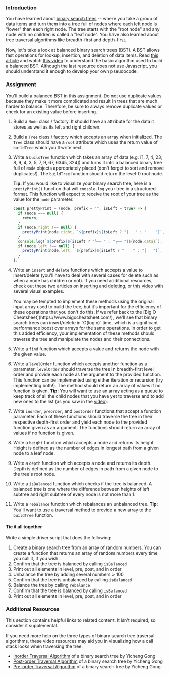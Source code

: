 ### Introduction

You have learned about [binary search trees](http://en.wikipedia.org/wiki/Binary_search_tree) -- where you take a group of data items and turn them into a tree full of nodes where each left node is "lower" than each right node. The tree starts with the "root node" and any node with no children is called a "leaf node". You have also learned about tree traversal algorithms like breadth-first and depth-first.

Now, let's take a look at balanced binary search trees (BST). A BST allows fast operations for lookup, insertion, and deletion of data items. Read [this article](https://www.geeksforgeeks.org/sorted-array-to-balanced-bst/) and watch [this video](https://youtu.be/VCTP81Ij-EM) to understand the basic algorithm used to build a balanced BST. Although the last resource does not use Javascript, you should understand it enough to develop your own pseudocode.

### Assignment

You'll build a balanced BST in this assignment. Do not use duplicate values because they make it more complicated and result in trees that are much harder to balance. Therefore, be sure to always remove duplicate values or check for an existing value before inserting.

<div class="lesson-content__panel" markdown="1">

1.  Build a `Node` class / factory. It should have an attribute for the data it stores as well as its left and right children.

1.  Build a `Tree` class / factory which accepts an array when initialized. The `Tree` class should have a `root` attribute which uses the return value of `buildTree` which you'll write next.

1.  Write a `buildTree` function which takes an array of data (e.g. [1, 7, 4, 23, 8, 9, 4, 3, 5, 7, 9, 67, 6345, 324]) and turns it into a balanced binary tree full of `Node` objects appropriately placed (don't forget to sort and remove duplicates!). The `buildTree` function should return the level-0 root node.

    **Tip:** If you would like to visualize your binary search tree, here is a `prettyPrint()` function that will `console.log` your tree in a structured format. This function will expect to receive the root of your tree as the value for the `node` parameter.

    ~~~javascript
    const prettyPrint = (node, prefix = "", isLeft = true) => {
      if (node === null) {
        return;
      }
      if (node.right !== null) {
        prettyPrint(node.right, `${prefix}${isLeft ? "│   " : "    "}`, false);
      }
      console.log(`${prefix}${isLeft ? "└── " : "┌── "}${node.data}`);
      if (node.left !== null) {
        prettyPrint(node.left, `${prefix}${isLeft ? "    " : "│   "}`, true);
      }
    };
    ~~~ 

1.  Write an `insert` and `delete` functions which accepts a value to insert/delete (you'll have to deal with several cases for delete such as when a node has children or not). If you need additional resources, check out these two articles on [inserting](https://www.geeksforgeeks.org/binary-search-tree-set-1-search-and-insertion/?ref=lbp) and [deleting](https://www.geeksforgeeks.org/binary-search-tree-set-2-delete/?ref=lbp), or [this video](https://youtu.be/wcIRPqTR3Kc) with several visual examples.

    <div class="lesson-note" markdown="1">
      You may be tempted to implement these methods using the original input array used to build the tree, but it's important for the efficiency of these operations that you don't do this. If we refer back to the [Big O Cheatsheet](https://www.bigocheatsheet.com/), we'll see that binary search trees can insert/delete in `O(log n)` time, which is a significant performance boost over arrays for the same operations. In order to get this added efficiency, your implementation of these methods should traverse the tree and manipulate the nodes and their connections.
    </div>

1.  Write a `find` function which accepts a value and returns the node with the given value.

1.  Write a `levelOrder` function which accepts another function as a parameter. `levelOrder` should traverse the tree in breadth-first level order and provide each node as the argument to the provided function. This function can be implemented using either iteration or recursion (try implementing both!). The method should return an array of values if no function is given. **Tip:** You will want to use an array acting as a queue to keep track of all the child nodes that you have yet to traverse and to add new ones to the list (as you saw in the [video](https://www.youtube.com/watch?v=86g8jAQug04)).

1.  Write `inorder`, `preorder`, and `postorder` functions that accept a function parameter. Each of these functions should traverse the tree in their respective depth-first order and yield each node to the provided function given as an argument. The functions should return an array of values if no function is given.

1.  Write a `height` function which accepts a node and returns its height. Height is defined as the number of edges in longest path from a given node to a leaf node.

1.  Write a `depth` function which accepts a node and returns its depth. Depth is defined as the number of edges in path from a given node to the tree's root node.

1.  Write a `isBalanced` function which checks if the tree is balanced. A balanced tree is one where the difference between heights of left subtree and right subtree of every node is not more than 1.

1.  Write a `rebalance` function which rebalances an unbalanced tree. **Tip:** You'll want to use a traversal method to provide a new array to the `buildTree` function.

#### Tie it all together

Write a simple driver script that does the following:

1. Create a binary search tree from an array of random numbers. You can create a function that returns an array of random numbers every time you call it, if you wish.
1. Confirm that the tree is balanced by calling `isBalanced`
1. Print out all elements in level, pre, post, and in order
1. Unbalance the tree by adding several numbers > 100
1. Confirm that the tree is unbalanced by calling `isBalanced`
1. Balance the tree by calling `rebalance`
1. Confirm that the tree is balanced by calling `isBalanced`
1. Print out all elements in level, pre, post, and in order

</div>

### Additional Resources

This section contains helpful links to related content. It isn't required, so consider it supplemental.

If you need more help on the three types of binary search tree traversal algorithms, these video resources may aid you in visualizing how a call stack looks when traversing the tree:

- [Inorder Traversal Algorithm](https://www.youtube.com/watch?v=4_UDUj1j1KQ&t=1s) of a binary search tree by Yicheng Gong
- [Post-order Traversal Algorithm](https://www.youtube.com/watch?v=4Xo-GtBiQN0) of a binary search tree by Yicheng Gong
- [Pre-order Traversal Algorithm](https://www.youtube.com/watch?v=8xue-ZBlTKQ&ab_channel=ygongcode) of a binary search tree by Yicheng Gong

